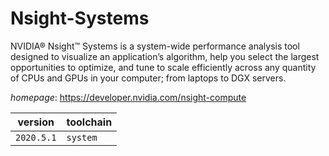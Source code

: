 # Nsight-Systems

NVIDIA® Nsight™ Systems is a system-wide performance analysis tool designed to visualize an application’s algorithm, help you select the largest opportunities to optimize, and tune to scale efficiently across any quantity of CPUs and GPUs in your computer; from laptops to DGX servers.

*homepage*: <https://developer.nvidia.com/nsight-compute>

version | toolchain
--------|----------
``2020.5.1`` | ``system``
